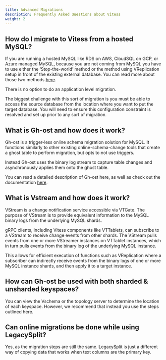 ```yaml
---
title: Advanced Migrations
description: Frequently Asked Questions about Vitess
weight: 2
---
```


## How do I migrate to Vitess from a hosted MySQL?

If you are running a hosted MySQL like RDS on AWS, CloudSQL on GCP, or Azure managed MySQL, because you are not coming from MySQL you have to use either the ‘Stop-the-world’ method or the method using VReplication setup in front of the existing external database.  You can read more about those two methods [here](https://vitess.io/docs/user-guides/migration/migrate-data/).

There is no option to do an application level migration. 

The biggest challenge with this sort of migration is you must be able to access the source database from the location where you want to put the target database. You will need to ensure this configuration constraint is resolved and set up prior to any sort of migration.

## What is Gh-ost and how does it work?

Gh-ost is a trigger-less online schema migration solution for MySQL. It functions similarly to other existing online-schema-change tools that create a ghost table to perform migration, but opts to not use triggers.

Instead Gh-ost uses the binary log stream to capture table changes and asynchronously applies them onto the ghost table.

You can read a detailed description of Gh-ost here, as well as check out the documentation [here](https://github.com/github/gh-ost/tree/master/doc).

## What is Vstream and how does it work?

VStream is a change notification service accessible via VTGate. The purpose of VStream is to provide equivalent information to the MySQL binary logs from the underlying MySQL shards. 

gRPC clients, including Vitess components like VTTablets, can subscribe to a VStream to receive change events from other shards. The VStream pulls events from one or more VStreamer instances on VTTablet instances, which in turn pulls events from the binary log of the underlying MySQL instance. 

This allows for efficient execution of functions such as VReplication where a subscriber can indirectly receive events from the binary logs of one or more MySQL instance shards, and then apply it to a target instance. 

## How can Gh-ost be used with both sharded & unsharded keyspaces?

You can view the Vschema or the topology server to determine the location of each keyspace. However, we recommend that instead you use the steps outlined here. 

## Can online migrations be done while using LegacySplit?

Yes, as the migration steps are still the same. LegacySplit is just a different way of copying data that works when text columns are the primary key.